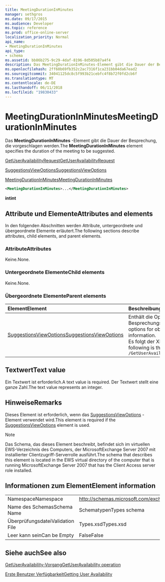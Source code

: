 ```yaml
---
title: MeetingDurationInMinutes
manager: sethgros
ms.date: 09/17/2015
ms.audience: Developer
ms.topic: reference
ms.prod: office-online-server
localization_priority: Normal
api_name:
- MeetingDurationInMinutes
api_type:
- schema
ms.assetid: bb86b275-9c29-4daf-8196-8d505b87a4f4
description: Das MeetingDurationInMinutes-Element gibt die Dauer der Besprechung, die vorgeschlagen werden.
ms.openlocfilehash: 2ff60b69fb352c2ac7316f1ca231bb04da67ead2
ms.sourcegitcommit: 34041125dc8c5f993b21cebfc4f8b72f0fd2cb6f
ms.translationtype: MT
ms.contentlocale: de-DE
ms.lasthandoff: 06/11/2018
ms.locfileid: "19830433"
---
```

# <a name="meetingdurationinminutes"></a><span data-ttu-id="1c55d-103">MeetingDurationInMinutes</span><span class="sxs-lookup"><span data-stu-id="1c55d-103">MeetingDurationInMinutes</span></span>

<span data-ttu-id="1c55d-104">Das **MeetingDurationInMinutes** -Element gibt die Dauer der Besprechung, die vorgeschlagen werden.</span><span class="sxs-lookup"><span data-stu-id="1c55d-104">The **MeetingDurationInMinutes** element specifies the duration of the meeting to be suggested.</span></span> 
  
[<span data-ttu-id="1c55d-105">GetUserAvailabilityRequest</span><span class="sxs-lookup"><span data-stu-id="1c55d-105">GetUserAvailabilityRequest</span></span>](getuseravailabilityrequest.md)
  
[<span data-ttu-id="1c55d-106">SuggestionsViewOptions</span><span class="sxs-lookup"><span data-stu-id="1c55d-106">SuggestionsViewOptions</span></span>](suggestionsviewoptions.md)
  
[<span data-ttu-id="1c55d-107">MeetingDurationInMinutes</span><span class="sxs-lookup"><span data-stu-id="1c55d-107">MeetingDurationInMinutes</span></span>](meetingdurationinminutes.md)
  
```xml
<MeetingDurationInMinutes>...</MeetingDurationInMinutes>
```

 <span data-ttu-id="1c55d-108">**int**</span><span class="sxs-lookup"><span data-stu-id="1c55d-108">**int**</span></span>
## <a name="attributes-and-elements"></a><span data-ttu-id="1c55d-109">Attribute und Elemente</span><span class="sxs-lookup"><span data-stu-id="1c55d-109">Attributes and elements</span></span>

<span data-ttu-id="1c55d-110">In den folgenden Abschnitten werden Attribute, untergeordnete und übergeordnete Elemente erläutert.</span><span class="sxs-lookup"><span data-stu-id="1c55d-110">The following sections describe attributes, child elements, and parent elements.</span></span>
  
### <a name="attributes"></a><span data-ttu-id="1c55d-111">Attribute</span><span class="sxs-lookup"><span data-stu-id="1c55d-111">Attributes</span></span>

<span data-ttu-id="1c55d-112">Keine.</span><span class="sxs-lookup"><span data-stu-id="1c55d-112">None.</span></span>
  
### <a name="child-elements"></a><span data-ttu-id="1c55d-113">Untergeordnete Elemente</span><span class="sxs-lookup"><span data-stu-id="1c55d-113">Child elements</span></span>

<span data-ttu-id="1c55d-114">Keine.</span><span class="sxs-lookup"><span data-stu-id="1c55d-114">None.</span></span>
  
### <a name="parent-elements"></a><span data-ttu-id="1c55d-115">Übergeordnete Elemente</span><span class="sxs-lookup"><span data-stu-id="1c55d-115">Parent elements</span></span>

|<span data-ttu-id="1c55d-116">**Element**</span><span class="sxs-lookup"><span data-stu-id="1c55d-116">**Element**</span></span>|<span data-ttu-id="1c55d-117">**Beschreibung**</span><span class="sxs-lookup"><span data-stu-id="1c55d-117">**Description**</span></span>|
|:-----|:-----|
|[<span data-ttu-id="1c55d-118">SuggestionsViewOptions</span><span class="sxs-lookup"><span data-stu-id="1c55d-118">SuggestionsViewOptions</span></span>](suggestionsviewoptions.md) <br/> |<span data-ttu-id="1c55d-119">Enthält die Optionen zum Abrufen von Besprechungsinformationen Vorschlag.</span><span class="sxs-lookup"><span data-stu-id="1c55d-119">Contains the options for obtaining meeting suggestion information.</span></span>  <br/> <span data-ttu-id="1c55d-120">Es folgt der XPath-Ausdruck für dieses Element:</span><span class="sxs-lookup"><span data-stu-id="1c55d-120">The following is the XPath to this element:</span></span>  <br/>  `/GetUserAvailabilityRequest/SuggestionViewOptions` <br/> |
   
## <a name="text-value"></a><span data-ttu-id="1c55d-121">Textwert</span><span class="sxs-lookup"><span data-stu-id="1c55d-121">Text value</span></span>

<span data-ttu-id="1c55d-122">Ein Textwert ist erforderlich.</span><span class="sxs-lookup"><span data-stu-id="1c55d-122">A text value is required.</span></span> <span data-ttu-id="1c55d-123">Der Textwert stellt eine ganze Zahl.</span><span class="sxs-lookup"><span data-stu-id="1c55d-123">The text value represents an integer.</span></span>
  
## <a name="remarks"></a><span data-ttu-id="1c55d-124">Hinweise</span><span class="sxs-lookup"><span data-stu-id="1c55d-124">Remarks</span></span>

<span data-ttu-id="1c55d-125">Dieses Element ist erforderlich, wenn das [SuggestionsViewOptions](suggestionsviewoptions.md) -Element verwendet wird.</span><span class="sxs-lookup"><span data-stu-id="1c55d-125">This element is required if the [SuggestionsViewOptions](suggestionsviewoptions.md) element is used.</span></span> 
  
> [!NOTE]
> <span data-ttu-id="1c55d-126">Das Schema, das dieses Element beschreibt, befindet sich im virtuellen EWS-Verzeichnis des Computers, der MicrosoftExchange Server 2007 mit installierter Clientzugriff-Serverrolle ausführt.</span><span class="sxs-lookup"><span data-stu-id="1c55d-126">The schema that describes this element is located in the EWS virtual directory of the computer that is running MicrosoftExchange Server 2007 that has the Client Access server role installed.</span></span> 
  
## <a name="element-information"></a><span data-ttu-id="1c55d-127">Informationen zum Element</span><span class="sxs-lookup"><span data-stu-id="1c55d-127">Element information</span></span>

|||
|:-----|:-----|
|<span data-ttu-id="1c55d-128">Namespace</span><span class="sxs-lookup"><span data-stu-id="1c55d-128">Namespace</span></span>  <br/> |http://schemas.microsoft.com/exchange/services/2006/types  <br/> |
|<span data-ttu-id="1c55d-129">Name des Schemas</span><span class="sxs-lookup"><span data-stu-id="1c55d-129">Schema Name</span></span>  <br/> |<span data-ttu-id="1c55d-130">Schematypen</span><span class="sxs-lookup"><span data-stu-id="1c55d-130">Types schema</span></span>  <br/> |
|<span data-ttu-id="1c55d-131">Überprüfungsdatei</span><span class="sxs-lookup"><span data-stu-id="1c55d-131">Validation File</span></span>  <br/> |<span data-ttu-id="1c55d-132">Types.xsd</span><span class="sxs-lookup"><span data-stu-id="1c55d-132">Types.xsd</span></span>  <br/> |
|<span data-ttu-id="1c55d-133">Leer kann sein</span><span class="sxs-lookup"><span data-stu-id="1c55d-133">Can be Empty</span></span>  <br/> |<span data-ttu-id="1c55d-134">False</span><span class="sxs-lookup"><span data-stu-id="1c55d-134">False</span></span>  <br/> |
   
## <a name="see-also"></a><span data-ttu-id="1c55d-135">Siehe auch</span><span class="sxs-lookup"><span data-stu-id="1c55d-135">See also</span></span>



[<span data-ttu-id="1c55d-136">GetUserAvailability-Vorgang</span><span class="sxs-lookup"><span data-stu-id="1c55d-136">GetUserAvailability operation</span></span>](getuseravailability-operation.md)


[<span data-ttu-id="1c55d-137">Erste Benutzer Verfügbarkeit</span><span class="sxs-lookup"><span data-stu-id="1c55d-137">Getting User Availability</span></span>](http://msdn.microsoft.com/library/d4133fcb-9b0f-4e6b-aadf-a389da83516a%28Office.15%29.aspx)

